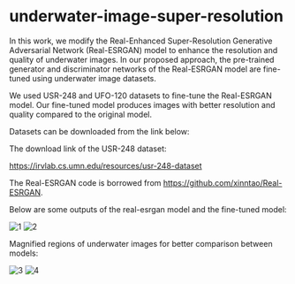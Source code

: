 # underwater-image-super-resolution

In this work, we modify the Real-Enhanced Super-Resolution Generative Adversarial Network (Real-ESRGAN) model to enhance the resolution and quality of underwater images. In our proposed approach, the pre-trained generator and discriminator networks of the Real-ESRGAN model are fine-tuned using underwater image datasets. 

We used USR-248 and UFO-120 datasets to fine-tune the Real-ESRGAN model. Our fine-tuned model produces images with better resolution and quality compared to the original model.

Datasets can be downloaded from the link below: 

The download link of the USR-248 dataset:

https://irvlab.cs.umn.edu/resources/usr-248-dataset

The Real-ESRGAN code is borrowed from https://github.com/xinntao/Real-ESRGAN.

Below are some outputs of the real-esrgan model and the fine-tuned model:

![1](https://user-images.githubusercontent.com/47056654/236952666-04c06073-9b52-4dad-8cfc-ebefedbc8514.jpeg)
![2](https://user-images.githubusercontent.com/47056654/236952703-ee82aaac-367c-4523-b8e9-69c3bdc6bcd2.jpeg)

Magnified regions of underwater images for better comparison between models:

![3](https://user-images.githubusercontent.com/47056654/236953912-c57f6fca-7390-4267-83b0-dade78787373.jpeg)
![4](https://user-images.githubusercontent.com/47056654/236953944-3228eb68-8c8d-49f6-8fcc-834e6863b0a3.jpeg)
